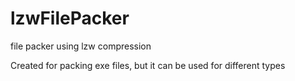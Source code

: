 # lzwFilePacker
file packer using lzw compression

Created for packing exe files, but it can be used for different types
